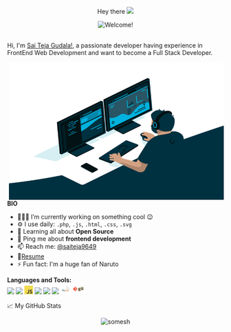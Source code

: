 <p align="center"> Hey there <img src="https://media.giphy.com/media/hvRJCLFzcasrR4ia7z/giphy.gif" width="25px" />
<div align="center" width="50">
 <img src="" alt="Welcome!" width="300"/>
 </div>
<br />

Hi, I'm [Sai Teja Gudala!](https://somesh526.github.io/someshportfolio.github.io/), a passionate developer having experience in FrontEnd Web Development and want to become a Full Stack Developer.

  <img align="right" alt="GIF" src="https://github.com/somesh526/somesh526/blob/main/code.gif?raw=true" width="500" height="320" />
  
**BIO**

- 👨🏽‍💻 I’m currently working on something cool :wink:
- ⚙️ I use daily: `.php`, `.js`, `.html`, `.css`, `.svg`
- 🌱 Learning all about **Open Source**
- 💬 Ping me about **frontend development**
- 📫 Reach me: [@saiteja9649](https://www.linkedin.com/in/sai-teja-gudala-a8538516a/)
- 📝[Resume](https://drive.google.com/drive/folders/1CXhDj7h0LOm5KWKM1vPerT8GtsMR8PdS?usp=sharing)
- ⚡️ Fun fact: I'm a huge fan of Naruto

**Languages and Tools:**  
<code><img height="25" src="https://devicons.github.io/devicon/devicon.git/icons/html5/html5-original-wordmark.svg"></code>
<code><img height="25" src="https://devicons.github.io/devicon/devicon.git/icons/css3/css3-original-wordmark.svg"></code>
<code><img height="20" src="https://raw.githubusercontent.com/github/explore/80688e429a7d4ef2fca1e82350fe8e3517d3494d/topics/javascript/javascript.png"></code>
<code><img height="25" src="https://devicon.dev/devicon.git/icons/php/php-original.svg"></code>
<code><img height="25" src="https://devicons.github.io/devicon/devicon.git/icons/c/c-original.svg"></code>
<code><img height="25" src="https://devicon.dev/devicon.git/icons/java/java-original.svg"></code>
<code><img height="25" src="https://raw.githubusercontent.com/github/explore/80688e429a7d4ef2fca1e82350fe8e3517d3494d/topics/mysql/mysql.png"></code>
<code><img height="25" src="https://raw.githubusercontent.com/github/explore/80688e429a7d4ef2fca1e82350fe8e3517d3494d/topics/git/git.png"></code>

📈 My GitHub Stats
<br />

<p align="center"> <img src="https://github-readme-stats.vercel.app/api?username=saiteja9649&show_icons=true&line_height=20&title_color=7A7ADB&icon_color=2234AE&text_color=D3D3D3&bg_color=0,000000,130F40" alt="somesh" />
